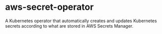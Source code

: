# aws-secret-operator

A Kubernetes operator that automatically creates and updates Kubernetes secrets according to what are stored in AWS Secrets Manager.
